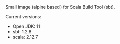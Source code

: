Small image (alpine based) for Scala Build Tool (sbt).

Current versions:
- Open JDK: 11
- sbt: 1.2.8
- scala: 2.12.7